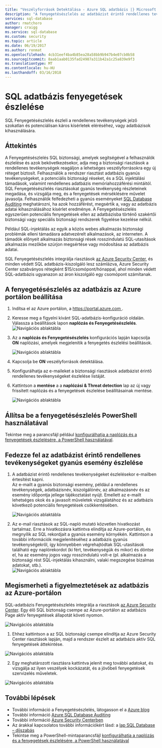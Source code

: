 ```yaml
---
title: "Veszélyforrások Detektálása - Azure SQL adatbázis |} Microsoft Docs"
description: "A fenyegetésészlelés az adatbázist érintő rendellenes tevékenységeket észleli, amelyek esetleges biztonsági fenyegetéseket jelezhetnek."
services: sql-database
author: rmatchoro
manager: craigg
ms.service: sql-database
ms.custom: security
ms.topic: article
ms.date: 06/19/2017
ms.author: ronmat
ms.openlocfilehash: 4cb31eef4ba4b85ea28a58bb9b947b4e07cb0b58
ms.sourcegitcommit: 8aab1aab0135fad24987a311b42a1c25a839e9f3
ms.translationtype: MT
ms.contentlocale: hu-HU
ms.lasthandoff: 03/16/2018
---
```

# <a name="sql-database-threat-detection"></a>SQL adatbázis fenyegetések észlelése

SQL Fenyegetésészlelés észleli a rendellenes tevékenységek jelző szokatlan és potenciálisan káros kísérletek eléréséhez, vagy adatbázisok kihasználására.

## <a name="overview"></a>Áttekintés

A Fenyegetésészlelés SQL biztonsági, amelyek segítségével a felhasználók észlelése és azok bekövetkezésekor, adja meg a biztonsági riasztások a rendellenes tevékenységek reagáljon a lehetséges veszélyforrásokra egy új réteget biztosít.  Felhasználók a rendszer riasztást adatbázis gyanús tevékenységeket, a potenciális biztonsági réseket, és a SQL injektálási támadások, valamint rendellenes adatbázis memóriahozzáférési mintáitól. SQL Fenyegetésészlelés riasztásokat gyanús tevékenység részleteinek megadása, és vizsgálja meg, és a fenyegetések mérséklésére művelet javasolja. Felhasználók felfedezheti a gyanús eseményeket [SQL Database Auditing](sql-database-auditing.md) meghatározni, ha azok hozzáférést, megsértik a, vagy az adatbázis adatai kihasználásához kísérlet eredménye. A Fenyegetésészlelés egyszerűen potenciális fenyegetések ellen az adatbázisba történő szakértői biztonsági vagy speciális biztonsági rendszerek figyelése kezelése nélkül.

Például SQL-injektálás az egyik a közös webes alkalmazás biztonsági problémák elleni támadásra adatvezérelt alkalmazások, az interneten. A támadók előnyeit alkalmazás biztonsági rések rosszindulatú SQL-utasítások alkalmazás mezőkbe szúrjon megsértése vagy módosítása az adatbázis adatai.

SQL Fenyegetésészlelés integrálja riasztások [az Azure Security Center](https://azure.microsoft.com/services/security-center/), és minden védett SQL adatbázis-kiszolgáló lesz számlázva, Azure Security Center szabványos rétegként $15/csomópont/hónappal, ahol minden védett SQL-adatbázis ugyanazon az áron kiszolgáló egy csomópont számítanak.  

## <a name="set-up-threat-detection-for-your-database-in-the-azure-portal"></a>A fenyegetésészlelés az adatbázis az Azure portálon beállítása
1. Indítsa el az Azure portálon, a [ https://portal.azure.com ](https://portal.azure.com).
2. Keresse meg a figyelni kívánt SQL-adatbázis-konfiguráció oldalán. Válassza a beállítások lapon **naplózás és Fenyegetésészlelés**. 
    ![Navigációs ablaktábla][1]
3. Az a **naplózás és Fenyegetésészlelés** konfigurációs lapján kapcsolja **ON** naplózási, amelyek megjelenítik a fenyegetés észlelési beállítások.
  
    ![Navigációs ablaktábla][2]
4. Kapcsolja be **ON** veszélyforrások detektálása.
5. Konfigurálhatja az e-maileket a biztonsági riasztások adatbázist érintő rendellenes tevékenységeket észlelése listáját.
6. Kattintson a **mentése** a a **naplózási & Threat detection** lap az új vagy frissített naplózás és a fenyegetések észlelése beállításainak mentése.
       
    ![Navigációs ablaktábla][3]

## <a name="set-up-threat-detection-using-powershell"></a>Állítsa be a fenyegetésészlelés PowerShell használatával

Tekintse meg a parancsfájl például [konfigurálhatja a naplózás és a fenyegetések észlelésére, a PowerShell használatával](scripts/sql-database-auditing-and-threat-detection-powershell.md).

## <a name="explore-anomalous-database-activities-upon-detection-of-a-suspicious-event"></a>Fedezze fel az adatbázist érintő rendellenes tevékenységeket gyanús esemény észlelése
1. A adatbázist érintő rendellenes tevékenységeket észlelésekor e-mailben értesítést kapni. <br/>
   Az e-mailt a gyanús biztonsági esemény, például a rendellenes tevékenységek, adatbázisnév, kiszolgálónév, az alkalmazásnév és az esemény időpontja jellege tájékoztatást nyújt. Emellett az e-mailt lehetséges okok és a javasolt műveletek vizsgálatához és az adatbázis következő potenciális fenyegetések csökkentésében.<br/>
     
    ![Navigációs ablaktábla][4]
2. Az e-mail riasztások az SQL-napló mutató közvetlen hivatkozást tartalmaz. Erre a hivatkozásra kattintva elindítja az Azure-portálon, és megnyílik az SQL rekordjait a gyanús esemény környékén. Kattintson a további információk megjelenítéséhez a adatbázis gyanús tevékenységekről, így könnyebben végrehajtódtak SQL-utasítások található egy naplórekordot (ki fért, tevékenységük és mikor) és döntse el, ha az esemény jogos vagy rosszindulatú volt-e (pl. alkalmazás a biztonsági rést SQL-injektálás kihasználni, valaki megszegése bizalmas adatokat, stb.).<br/>
   ![Navigációs ablaktábla][5]


## <a name="explore-threat-detection-alerts-for-your-database-in-the-azure-portal"></a>Megismerheti a figyelmeztetések az adatbázis az Azure-portálon

SQL-adatbázis Fenyegetésészlelés integrálja a riasztások [az Azure Security Center](https://azure.microsoft.com/services/security-center/). Egy élő SQL biztonság csempe az Azure-portálon az adatbázis Page aktív fenyegetések állapotát követi nyomon. 

   ![Navigációs ablaktábla][6]
   
1. Ehhez kattintson a az SQL biztonsági csempe elindítja az Azure Security Center riasztások lapján, majd a rendszer észlelt az adatbázis aktív SQL fenyegetések áttekintése. 

  ![Navigációs ablaktábla][7]

2. Egy meghatározott riasztásra kattintva jelenít meg további adatokat, és vizsgálja az ilyen veszélyek kockázatát, és a jövőbeli fenyegetések szervizelés műveletek.

  ![Navigációs ablaktábla][8]


## <a name="next-steps"></a>További lépések

* További információ a Fenyegetésészlelés, látogasson el a [Azure blog](https://azure.microsoft.com/blog/azure-sql-database-threat-detection-general-availability-in-spring-2017/) 
* További információ [Azure SQL Database Auditing](sql-database-auditing.md)
* További információ [Azure Security Centerben](https://docs.microsoft.com/azure/security-center/security-center-intro)
* Az árakkal kapcsolatos további információkért lásd: a [lap SQL Database – díjszabás](https://azure.microsoft.com/pricing/details/sql-database/)  
* Tekintse meg a PowerShell-mintaparancsfájl [konfigurálhatja a naplózás és a fenyegetések észlelésére, a PowerShell használatával](scripts/sql-database-auditing-and-threat-detection-powershell.md)



<!--Image references-->
[1]: ./media/sql-database-threat-detection/1_td_click_on_settings.png
[2]: ./media/sql-database-threat-detection/2_td_turn_on_auditing.png
[3]: ./media/sql-database-threat-detection/3_td_turn_on_threat_detection.png
[4]: ./media/sql-database-threat-detection/4_td_email.png
[5]: ./media/sql-database-threat-detection/5_td_audit_record_details.png
[6]: ./media/sql-database-threat-detection/6_td_security_tile_view_alerts.png
[7]: ./media/sql-database-threat-detection/7_td_SQL_security_alerts_list.png
[8]: ./media/sql-database-threat-detection/8_td_SQL_security_alert_details.png


